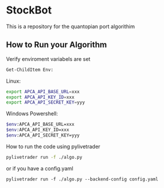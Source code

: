 # StockBot
This is a repository for the quantopian port algorithim

## How to Run your Algorithm
Verify enviroment variabels are set
```sh
Get-ChildItem Env:
```

Linux:
```sh
export APCA_API_BASE_URL=xxx
export APCA_API_KEY_ID=xxx
export APCA_API_SECRET_KEY=yyy
```

Windows Powershell:
```sh
$env:APCA_API_BASE_URL=xxx
$env:APCA_API_KEY_ID=xxx
$env:APCA_API_SECRET_KEY=yyy
```

How to run the code using pylivetrader
```sh
pylivetrader run -f ./algo.py 
```
or if you have a config.yaml
```
pylivetrader run -f ./algo.py --backend-config config.yaml
```
